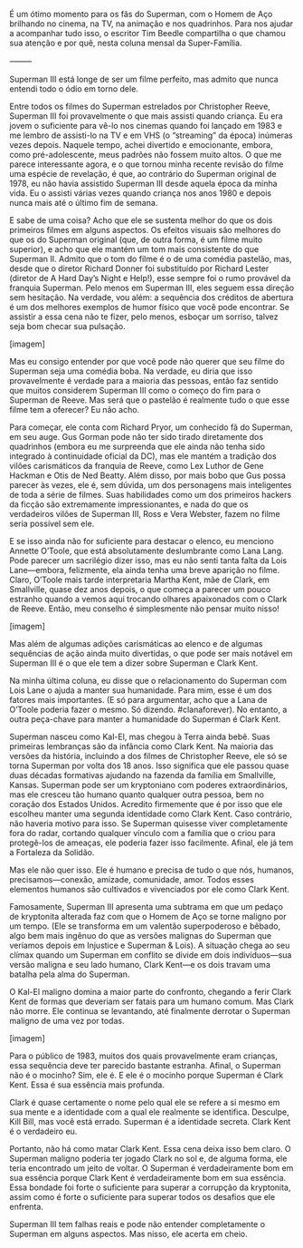 É um ótimo momento para os fãs do Superman, com o Homem de Aço brilhando no cinema, na TV, na animação e nos quadrinhos. Para nos ajudar a acompanhar tudo isso, o escritor Tim Beedle compartilha o que chamou sua atenção e por quê, nesta coluna mensal da Super-Família.

⸻

Superman III está longe de ser um filme perfeito, mas admito que nunca entendi todo o ódio em torno dele.

Entre todos os filmes do Superman estrelados por Christopher Reeve, Superman III foi provavelmente o que mais assisti quando criança. Eu era jovem o suficiente para vê-lo nos cinemas quando foi lançado em 1983 e me lembro de assisti-lo na TV e em VHS (o “streaming” da época) inúmeras vezes depois. Naquele tempo, achei divertido e emocionante, embora, como pré-adolescente, meus padrões não fossem muito altos. O que me parece interessante agora, e o que tornou minha recente revisão do filme uma espécie de revelação, é que, ao contrário do Superman original de 1978, eu não havia assistido Superman III desde aquela época da minha vida. Eu o assisti várias vezes quando criança nos anos 1980 e depois nunca mais até o último fim de semana.

E sabe de uma coisa? Acho que ele se sustenta melhor do que os dois primeiros filmes em alguns aspectos. Os efeitos visuais são melhores do que os do Superman original (que, de outra forma, é um filme muito superior), e acho que ele mantém um tom mais consistente do que Superman II. Admito que o tom do filme é o de uma comédia pastelão, mas, desde que o diretor Richard Donner foi substituído por Richard Lester (diretor de A Hard Day’s Night e Help!), esse sempre foi o rumo provável da franquia Superman. Pelo menos em Superman III, eles seguem essa direção sem hesitação. Na verdade, vou além: a sequência dos créditos de abertura é um dos melhores exemplos de humor físico que você pode encontrar. Se assistir a essa cena não te fizer, pelo menos, esboçar um sorriso, talvez seja bom checar sua pulsação.

[imagem]

Mas eu consigo entender por que você pode não querer que seu filme do Superman seja uma comédia boba. Na verdade, eu diria que isso provavelmente é verdade para a maioria das pessoas, então faz sentido que muitos considerem Superman III como o começo do fim para o Superman de Reeve. Mas será que o pastelão é realmente tudo o que esse filme tem a oferecer? Eu não acho.

Para começar, ele conta com Richard Pryor, um conhecido fã do Superman, em seu auge. Gus Gorman pode não ter sido tirado diretamente dos quadrinhos (embora eu me surpreenda que ele ainda não tenha sido integrado à continuidade oficial da DC), mas ele mantém a tradição dos vilões carismáticos da franquia de Reeve, como Lex Luthor de Gene Hackman e Otis de Ned Beatty. Além disso, por mais bobo que Gus possa parecer às vezes, ele é, sem dúvida, um dos personagens mais inteligentes de toda a série de filmes. Suas habilidades como um dos primeiros hackers da ficção são extremamente impressionantes, e nada do que os verdadeiros vilões de Superman III, Ross e Vera Webster, fazem no filme seria possível sem ele.

E se isso ainda não for suficiente para destacar o elenco, eu menciono Annette O’Toole, que está absolutamente deslumbrante como Lana Lang. Pode parecer um sacrilégio dizer isso, mas eu não senti tanta falta da Lois Lane—embora, felizmente, ela ainda tenha uma breve aparição no filme. Claro, O’Toole mais tarde interpretaria Martha Kent, mãe de Clark, em Smallville, quase dez anos depois, o que começa a parecer um pouco estranho quando a vemos aqui trocando olhares apaixonados com o Clark de Reeve. Então, meu conselho é simplesmente não pensar muito nisso!

[imagem]

Mas além de algumas adições carismáticas ao elenco e de algumas sequências de ação ainda muito divertidas, o que pode ser mais notável em Superman III é o que ele tem a dizer sobre Superman e Clark Kent.

Na minha última coluna, eu disse que o relacionamento do Superman com Lois Lane o ajuda a manter sua humanidade. Para mim, esse é um dos fatores mais importantes. (E só para argumentar, acho que a Lana de O’Toole poderia fazer o mesmo. Só dizendo. #clanaforever). No entanto, a outra peça-chave para manter a humanidade do Superman é Clark Kent.

Superman nasceu como Kal-El, mas chegou à Terra ainda bebê. Suas primeiras lembranças são da infância como Clark Kent. Na maioria das versões da história, incluindo a dos filmes de Christopher Reeve, ele só se torna Superman por volta dos 18 anos. Isso significa que ele passou quase duas décadas formativas ajudando na fazenda da família em Smallville, Kansas. Superman pode ser um kryptoniano com poderes extraordinários, mas ele cresceu tão humano quanto qualquer outra pessoa, bem no coração dos Estados Unidos. Acredito firmemente que é por isso que ele escolheu manter uma segunda identidade como Clark Kent. Caso contrário, não haveria motivo para isso. Se Superman quisesse viver completamente fora do radar, cortando qualquer vínculo com a família que o criou para protegê-los de ameaças, ele poderia fazer isso facilmente. Afinal, ele já tem a Fortaleza da Solidão.

Mas ele não quer isso. Ele é humano e precisa de tudo o que nós, humanos, precisamos—conexão, amizade, comunidade, amor. Todos esses elementos humanos são cultivados e vivenciados por ele como Clark Kent.

Famosamente, Superman III apresenta uma subtrama em que um pedaço de kryptonita alterada faz com que o Homem de Aço se torne maligno por um tempo. (Ele se transforma em um valentão superpoderoso e bêbado, algo bem mais ingênuo do que as versões malignas do Superman que veríamos depois em Injustice e Superman & Lois). A situação chega ao seu clímax quando um Superman em conflito se divide em dois indivíduos—sua versão maligna e seu lado humano, Clark Kent—e os dois travam uma batalha pela alma do Superman.

O Kal-El maligno domina a maior parte do confronto, chegando a ferir Clark Kent de formas que deveriam ser fatais para um humano comum. Mas Clark não morre. Ele continua se levantando, até finalmente derrotar o Superman maligno de uma vez por todas.

[imagem]

Para o público de 1983, muitos dos quais provavelmente eram crianças, essa sequência deve ter parecido bastante estranha. Afinal, o Superman não é o mocinho? Sim, ele é. E ele é o mocinho porque Superman é Clark Kent. Essa é sua essência mais profunda.

Clark é quase certamente o nome pelo qual ele se refere a si mesmo em sua mente e a identidade com a qual ele realmente se identifica. Desculpe, Kill Bill, mas você está errado. Superman é a identidade secreta. Clark Kent é o verdadeiro eu.

Portanto, não há como matar Clark Kent. Essa cena deixa isso bem claro. O Superman maligno poderia ter jogado Clark no sol e, de alguma forma, ele teria encontrado um jeito de voltar. O Superman é verdadeiramente bom em sua essência porque Clark Kent é verdadeiramente bom em sua essência. Essa bondade foi forte o suficiente para superar a corrupção da kryptonita, assim como é forte o suficiente para superar todos os desafios que ele enfrenta.

Superman III tem falhas reais e pode não entender completamente o Superman em alguns aspectos. Mas nisso, ele acerta em cheio.
